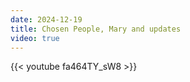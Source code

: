 ```yaml
---
date: 2024-12-19
title: Chosen People, Mary and updates
video: true
---
```



{{< youtube fa464TY_sW8 >}}
